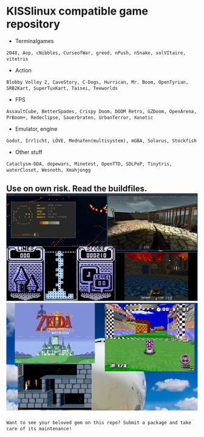 # KISSlinux compatible game repository

- Terminalgames
```
2048, Aop, cNibbles, CurseofWar, greed, nPush, nSnake, solVItaire, vitetris
```

- Action
```
Blobby Volley 2, CaveStory, C-Dogs, Hurrican, Mr. Boom, OpenTyrian, SRB2Kart, SuperTuxKart, Taisei, Teeworlds
```

- FPS
```
AssaultCube, BetterSpades, Crispy Doom, DOOM Retro, GZDoom, OpenArena, PrBoom+, Redeclipse, Sauerbraten, UrbanTerror, Xonotic
```

- Emulator, engine
```
Godot, Irrlicht, LÖVE, Mednafen(multisystem), mGBA, Solarus, Stockfish
```

- Other stuff
```
Cataclysm-DDA, dopewars, Minetest, OpenTTD, SDLPoP, Tinytris, waterCloset, Wesnoth, Xmahjongg
```


Use on own risk. Read the buildfiles.
![screen](screenshots/busy.jpeg)
![screen](screenshots/busy2.png)
---
```
Want to see your beloved gem on this repo? Submit a package and take care of its maintenance!
```
